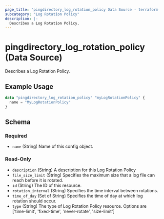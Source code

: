 ```yaml
---
page_title: "pingdirectory_log_rotation_policy Data Source - terraform-provider-pingdirectory"
subcategory: "Log Rotation Policy"
description: |-
  Describes a Log Rotation Policy.
---
```


# pingdirectory_log_rotation_policy (Data Source)

Describes a Log Rotation Policy.

## Example Usage

```terraform
data "pingdirectory_log_rotation_policy" "myLogRotationPolicy" {
  name = "MyLogRotationPolicy"
}
```

<!-- schema generated by tfplugindocs -->
## Schema

### Required

- `name` (String) Name of this config object.

### Read-Only

- `description` (String) A description for this Log Rotation Policy
- `file_size_limit` (String) Specifies the maximum size that a log file can reach before it is rotated.
- `id` (String) The ID of this resource.
- `rotation_interval` (String) Specifies the time interval between rotations.
- `time_of_day` (Set of String) Specifies the time of day at which log rotation should occur.
- `type` (String) The type of Log Rotation Policy resource. Options are ['time-limit', 'fixed-time', 'never-rotate', 'size-limit']

